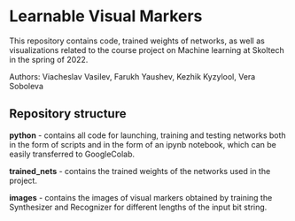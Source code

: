 # Learnable Visual Markers

This repository contains code, trained weights of networks, as well as visualizations related to the course project on Machine learning at Skoltech in the spring of 2022.

Authors: Viacheslav Vasilev, Farukh Yaushev, Kezhik Kyzylool, Vera Soboleva


## Repository structure

**python** - contains all code for launching, training and testing networks both in the form of scripts and in the form of an ipynb notebook, which can be easily transferred to GoogleColab.

**trained_nets** - contains the trained weights of the networks used in the project.

**images** - contains the images of visual markers obtained by training the Synthesizer and Recognizer for different lengths of the input bit string.
